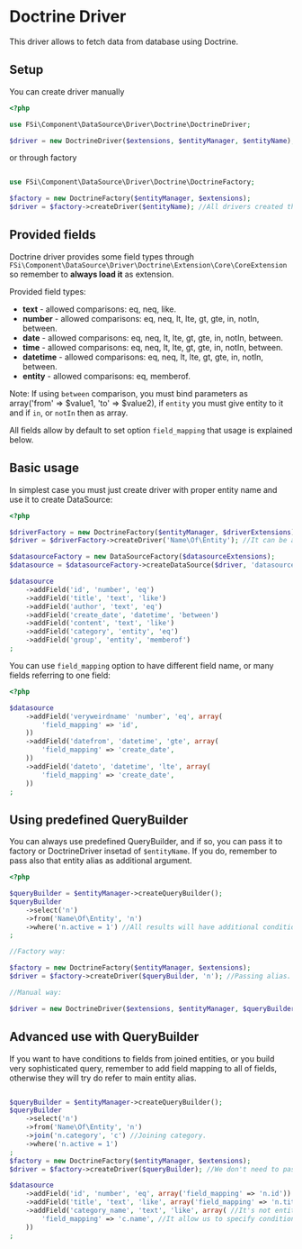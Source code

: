 # Doctrine Driver #

This driver allows to fetch data from database using Doctrine. 

## Setup ##

You can create driver manually

``` php
<?php

use FSi\Component\DataSource\Driver\Doctrine\DoctrineDriver;

$driver = new DoctrineDriver($extensions, $entityManager, $entityName);

```

or through factory

``` php

use FSi\Component\DataSource\Driver\Doctrine\DoctrineFactory;

$factory = new DoctrineFactory($entityManager, $extensions);
$driver = $factory->createDriver($entityName); //All drivers created this way will have same set of $extensions loaded.

```

## Provided fields ##

Doctrine driver provides some field types through ``FSi\Component\DataSource\Driver\Doctrine\Extension\Core\CoreExtension``
so remember to **always load it** as extension.

Provided field types:
* **text** - allowed comparisons: eq, neq, like.
* **number** - allowed comparisons: eq, neq, lt, lte, gt, gte, in, notIn, between.
* **date** - allowed comparisons: eq, neq, lt, lte, gt, gte, in, notIn, between.
* **time** - allowed comparisons: eq, neq, lt, lte, gt, gte, in, notIn, between.
* **datetime** - allowed comparisons: eq, neq, lt, lte, gt, gte, in, notIn, between.
* **entity** - allowed comparisons: eq, memberof.

Note: If using ``between`` comparison, you must bind parameters as array('from' => $value1, 'to' => $value2), 
if ``entity`` you must give entity to it and if ``in``, or ``notIn`` then as array.

All fields allow by default to set option ``field_mapping`` that usage is explained below.

## Basic usage ##

In simplest case you must just create driver with proper entity name and use it to create DataSource:

``` php
<?php

$driverFactory = new DoctrineFactory($entityManager, $driverExtensions);
$driver = $driverFactory->createDriver('Name\Of\Entity'); //It can be any entity name that is correct for Doctrine.

$datasourceFactory = new DataSourceFactory($datasourceExtensions);
$datasource = $datasourceFactory->createDataSource($driver, 'datasource_name');

$datasource
    ->addField('id', 'number', 'eq')
    ->addField('title', 'text', 'like')
    ->addField('author', 'text', 'eq')
    ->addField('create_date', 'datetime', 'between')
    ->addField('content', 'text', 'like')
    ->addField('category', 'entity', 'eq')
    ->addField('group', 'entity', 'memberof')
;
```

You can use ``field_mapping`` option to have different field name, or many fields referring to one field:

``` php
<?php

$datasource
    ->addField('veryweirdname' 'number', 'eq', array(
        'field_mapping' => 'id',
    ))
    ->addField('datefrom', 'datetime', 'gte', array(
        'field_mapping' => 'create_date',
    ))
    ->addField('dateto', 'datetime', 'lte', array(
        'field_mapping' => 'create_date',
    ))
;
```

## Using predefined QueryBuilder ##

You can always use predefined QueryBuilder, and if so, you can pass it to factory or DoctrineDriver insetad of ``$entityName``.
If you do, remember to pass also that entity alias as additional argument.

``` php
<?php

$queryBuilder = $entityManager->createQueryBuilder();
$queryBuilder
    ->select('n')
    ->from('Name\Of\Entity', 'n')
    ->where('n.active = 1') //All results will have additional condition.
;

//Factory way:

$factory = new DoctrineFactory($entityManager, $extensions);
$driver = $factory->createDriver($queryBuilder, 'n'); //Passing alias.

//Manual way:

$driver = new DoctrineDriver($extensions, $entityManager, $queryBuilder, 'n'); //Passing alias.
```

## Advanced use with QueryBuilder ##

If you want to have conditions to fields from joined entities, or you build very sophisticated query,
remember to add field mapping to all of fields, otherwise they will try do refer to main entity alias.

``` php

$queryBuilder = $entityManager->createQueryBuilder();
$queryBuilder
    ->select('n')
    ->from('Name\Of\Entity', 'n')
    ->join('n.category', 'c') //Joining category.
    ->where('n.active = 1')
;
$factory = new DoctrineFactory($entityManager, $extensions);
$driver = $factory->createDriver($queryBuilder); //We don't need to pass alias, if we specify field mappings.

$datasource
    ->addField('id', 'number', 'eq', array('field_mapping' => 'n.id'))
    ->addField('title', 'text', 'like', array('field_mapping' => 'n.title'))
    ->addField('category_name', 'text', 'like', array( //It's not entity field anymore.
        'field_mapping' => 'c.name', //It allow us to specify condition for category name, not just category (as entity).
    ))
;

```